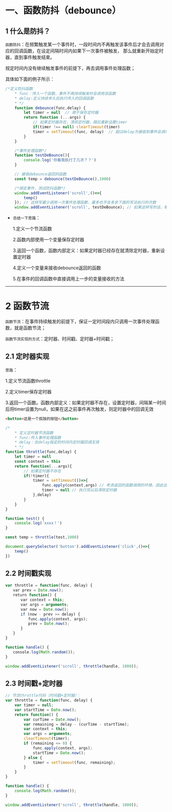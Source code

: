 # 一、函数防抖（debounce）

## 1 什么是防抖？

`函数防抖`：在频繁触发某一个事件时，一段时间内不再触发该事件后才会去调用对应的回调函数，在设定间隔时间内如果下一次事件被触发， 那么就重新开始定时器，直到事件触发结束。

规定时间内没有继续触发事件的前提下，再去调用事件处理函数；

具体如下面的例子所示：

```javascript
/*定义防抖函数
	* func：传入一个函数，事件不再持续触发时会调用该函数
	* delay:定义持续多久后执行传入的回调函数
	* */
	function debounce(func,delay) {
		let timer = null  // 用于保存定时器
		return function (...args) {
			// 如果定时器存在，清除定时器，随后重新设置timer
			if(timer !== null) clearTimeout(timer)
			timer = setTimeout(func, delay)  // 超过delay为接收到事件会调用这里的func   必要的时候可以修改func的this指向  由于timer对外部存在引用，因此不会被销毁
		}
	}

	/*事件处理函数*/
	function testDeBounce(){
		console.log('你看我执行了几次？？')
	}

	// 接收debounce返回的函数
	const temp = debounce(testDeBounce(),1000)

	/*绑定事件，测试防抖函数*/
	window.addEventListener('scroll',()=>{
		temp()
	}); // 这样写最少调用一次事件处理函数，最多也不会多余下面的写法执行的次数
	window.addEventListener('scroll', testDeBounce); // 如果这样写的话，每当页面滚动就会调用事件处理函数
```

+ `总结一下思路`：

    1.定义一个节流函数

    2.函数内部使用一个变量保存定时器

    3.返回一个函数，函数内部定义：如果定时器已经存在就清除定时器，重新设置定时器

    4.定义一个变量来接收debounce返回的函数

    5.在事件的回调函数中直接调用上一步的变量接收的方法

------

# 2 函数节流

`函数节流`：在事件持续触发的前提下，保证一定时间段内只调用一次事件处理函数，就是函数节流；

`函数节流实现的方式`：定时器、时间戳、定时器+时间戳；

## 2.1 定时器实现

`思路`：

1.定义节流函数throttle

2.定义timer保存定时器

3.返回一个函数。函数内部定义：如果定时器不存在，设置定时器，间隔某一时间后将timer设置为null，如果在这之前事件再次触发，则定时器中的回调无效

```html
<button>这是一个孤独的按钮</button>
```

```javascript
/*
	* 定义定时器节流函数
	* func:传入事件处理函数
	* delay：在delay指定的时间内定时器回调无效
	* */
function throttle(func,delay) {
    let timer = null
    const context = this
    return function(...args){
        // 如果定时器不存在
        if(!timer){
            timer = setTimeout(()=>{
                func.apply(context,args) // 考虑返回的函数调用的环境，因此这里不直接使用this
                timer = null // 执行完以后清除定时器
            },delay)
        }
    }
}

function test() {
    console.log('xxxx！')
}

const temp = throttle(test,1000)

document.querySelector('button').addEventListener('click',()=>{
    temp()
})
```

## 2.2 时间戳实现

```javascript
var throttle = function(func, delay) {            
　　var prev = Date.now();            
　　return function() {                
　　　　var context = this;                
　　　　var args = arguments;                
　　　　var now = Date.now();                
　　　　if (now - prev >= delay) {                    
　　　　　　func.apply(context, args);                    
　　　　　　prev = Date.now();                
　　　　}            
　　}        
}    

function handle() {            
　　console.log(Math.random());        
}        

window.addEventListener('scroll', throttle(handle, 1000));
```

## 2.3 时间戳+定时器

```javascript
// 节流throttle代码（时间戳+定时器）：
var throttle = function(func, delay) {     
    var timer = null;     
    var startTime = Date.now();     
    return function() {             
        var curTime = Date.now();             
        var remaining = delay - (curTime - startTime);             
        var context = this;             
        var args = arguments;             
        clearTimeout(timer);              
        if (remaining <= 0) {                    
            func.apply(context, args);                    
            startTime = Date.now();              
        } else {                    
            timer = setTimeout(func, remaining);              
        }      
    }
}

function handle() {      
    console.log(Math.random());
} 

window.addEventListener('scroll', throttle(handle, 1000));
```

